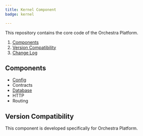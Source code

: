 ```yaml
---
title: Kernel Component
badge: kernel

---
```


This repository contains the core code of the Orchestra Platform.

1. [Components](#components)
2. [Version Compatibility](#compatibility)
3. [Change Log]({doc-url}/components/kernel/changes#v3-1)

<a name="components"></a>
## Components

* [Config]({doc-url}/components/config)
* Contracts
* [Database]({doc-url}/components/database)
* HTTP
* Routing

<a name="compatibility"></a>
## Version Compatibility

This component is developed specifically for Orchestra Platform.
